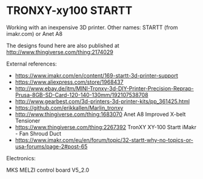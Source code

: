 # TRONXY-xy100 STARTT
Working with an inexpensive 3D printer. Other names: STARTT (from imakr.com) or Anet A8

The designs found here are also published at http://www.thingiverse.com/thing:2174029

External references:

* https://www.imakr.com/en/content/169-startt-3d-printer-support
* https://www.aliexpress.com/store/1968437
* http://www.ebay.de/itm/MINI-Tronxy-3d-DIY-Printer-Precision-Reprap-Prusa-8GB-SD-Card-120-140-130mm/192107538708
* http://www.gearbest.com/3d-printers-3d-printer-kits/pp_361425.html
* https://github.com/erikkallen/Marlin_tronxy
* http://www.thingiverse.com/thing:1683070 Anet A8 Improved X-belt Tensioner
* https://www.thingiverse.com/thing:2267392 TronXY XY-100 Startt iMakr - Fan Shroud Duct
* https://www.imakr.com/eu/en/forum/topic/32-startt-why-no-topics-or-usa-forums/page-2#post-65

Electronics:

MKS MELZI control board V5_2.0

